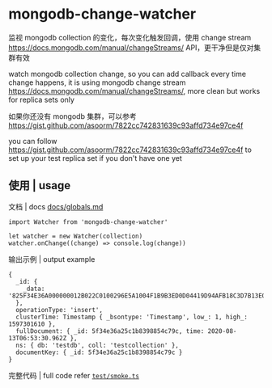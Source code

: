 # mongodb-change-watcher

监视 mongodb collection 的变化，每次变化触发回调，使用 change stream https://docs.mongodb.com/manual/changeStreams/ API，更干净但是仅对集群有效


watch mongodb collection change, so you can add callback every time change happens, it is using mongodb change stream https://docs.mongodb.com/manual/changeStreams/, more clean but works for replica sets only

如果你还没有 mongodb 集群，可以参考 https://gist.github.com/asoorm/7822cc742831639c93affd734e97ce4f

you can follow https://gist.github.com/asoorm/7822cc742831639c93affd734e97ce4f to set up your test replica set if you don't have one yet

## 使用 | usage

文档 | docs [docs/globals.md](./docs/globals.md)

```
import Watcher from 'mongodb-change-watcher'

let watcher = new Watcher(collection)
watcher.onChange((change) => console.log(change))
```

输出示例 | output example

```
{
  _id: {
    _data: '825F34E36A000000012B022C0100296E5A1004F1B9B3ED0D04419D94AFB18C3D7B13E046645F696400645F34E36A25C1B8398854C79C0004'
  },
  operationType: 'insert',
  clusterTime: Timestamp { _bsontype: 'Timestamp', low_: 1, high_: 1597301610 },
  fullDocument: { _id: 5f34e36a25c1b8398854c79c, time: 2020-08-13T06:53:30.962Z },
  ns: { db: 'testdb', coll: 'testcollection' },
  documentKey: { _id: 5f34e36a25c1b8398854c79c }
}
```

完整代码 | full code refer [`test/smoke.ts`](./test/smoke.ts)
